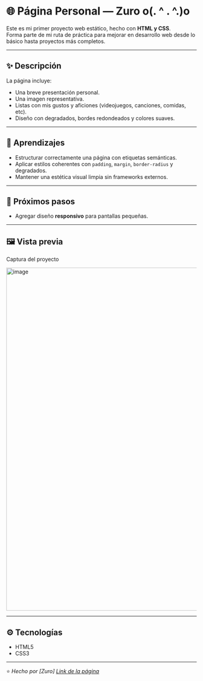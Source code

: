 # 🌐 Página Personal — Zuro o(. ^ . ^.)o

Este es mi primer proyecto web estático, hecho con **HTML y CSS**.  
Forma parte de mi ruta de práctica para mejorar en desarrollo web desde lo básico hasta proyectos más completos.

---

## ✨ Descripción

La página incluye:
- Una breve presentación personal.
- Una imagen representativa.
- Listas con mis gustos y aficiones (videojuegos, canciones, comidas, etc).
- Diseño con degradados, bordes redondeados y colores suaves.

---

## 🧠 Aprendizajes

- Estructurar correctamente una página con etiquetas semánticas.
- Aplicar estilos coherentes con `padding`, `margin`, `border-radius` y degradados.
- Mantener una estética visual limpia sin frameworks externos.

---

## 🚀 Próximos pasos

- Agregar diseño **responsivo** para pantallas pequeñas.

---

## 🖼️ Vista previa

Captura del proyecto

<img width="1262" height="905" alt="image" src="https://github.com/user-attachments/assets/7299ec13-1709-48c6-a2b0-30c95ed56253" />


---

## ⚙️ Tecnologías

- HTML5  
- CSS3  

---

⭐ *Hecho por [Zuro] [Link de la página](https://zerogm195.github.io/Pagina-personal/)*  
